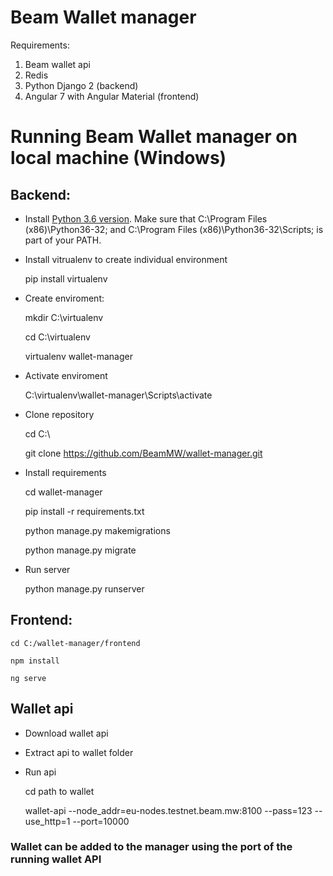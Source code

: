 # Beam Wallet manager 

Requirements:

1. Beam wallet api
2. Redis
3. Python Django 2 (backend)
5. Angular 7 with Angular Material (frontend)

# Running Beam Wallet manager on local machine (Windows)

## Backend:
- Install [Python 3.6 version](https://www.python.org/downloads/release/python-360/). Make sure that C:\Program Files (x86)\Python36-32; and C:\Program Files (x86)\Python36-32\Scripts; is part of your PATH.

- Install vitrualenv to create individual environment


    pip install virtualenv
- Create enviroment:


    mkdir C:\virtualenv

    cd C:\virtualenv

    virtualenv wallet-manager

- Activate enviroment


    C:\virtualenv\wallet-manager\Scripts\activate

- Clone repository


    cd C:\

    git clone https://github.com/BeamMW/wallet-manager.git

- Install requirements


    cd wallet-manager

    pip install -r requirements.txt
    
    python manage.py makemigrations

    python manage.py migrate

- Run server


    python manage.py runserver
    
## Frontend:

    cd C:/wallet-manager/frontend
    
    npm install
    
    ng serve
    
## Wallet api

- Download wallet api

- Extract api to wallet folder

- Run api

   
    cd path to wallet
    
    wallet-api --node_addr=eu-nodes.testnet.beam.mw:8100 --pass=123 --use_http=1  --port=10000


### Wallet can be added to the manager using the port of the running wallet API
